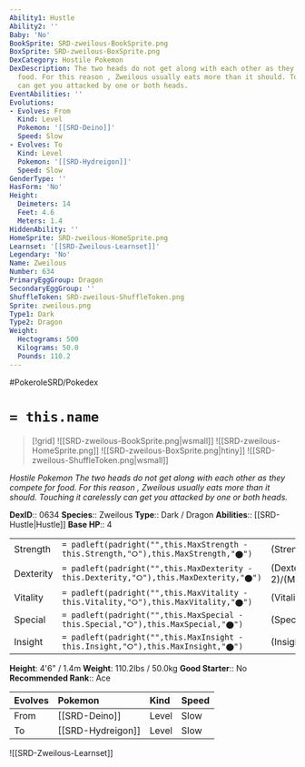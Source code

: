 ```yaml
---
Ability1: Hustle
Ability2: ''
Baby: 'No'
BookSprite: SRD-zweilous-BookSprite.png
BoxSprite: SRD-zweilous-BoxSprite.png
DexCategory: Hostile Pokemon
DexDescription: The two heads do not get along with each other as they compete for
  food. For this reason , Zweilous usually eats more than it should. Touching it carelessly
  can get you attacked by one or both heads.
EventAbilities: ''
Evolutions:
- Evolves: From
  Kind: Level
  Pokemon: '[[SRD-Deino]]'
  Speed: Slow
- Evolves: To
  Kind: Level
  Pokemon: '[[SRD-Hydreigon]]'
  Speed: Slow
GenderType: ''
HasForm: 'No'
Height:
  Deimeters: 14
  Feet: 4.6
  Meters: 1.4
HiddenAbility: ''
HomeSprite: SRD-zweilous-HomeSprite.png
Learnset: '[[SRD-Zweilous-Learnset]]'
Legendary: 'No'
Name: Zweilous
Number: 634
PrimaryEggGroup: Dragon
SecondaryEggGroup: ''
ShuffleToken: SRD-zweilous-ShuffleToken.png
Sprite: zweilous.png
Type1: Dark
Type2: Dragon
Weight:
  Hectograms: 500
  Kilograms: 50.0
  Pounds: 110.2
---
```


#PokeroleSRD/Pokedex

# `= this.name`

> [!grid]
> ![[SRD-zweilous-BookSprite.png|wsmall]]
> ![[SRD-zweilous-HomeSprite.png]]
> ![[SRD-zweilous-BoxSprite.png|htiny]]
> ![[SRD-zweilous-ShuffleToken.png|wsmall]]


*Hostile Pokemon*
*The two heads do not get along with each other as they compete for food. For this reason , Zweilous usually eats more than it should. Touching it carelessly can get you attacked by one or both heads.*

**DexID**:: 0634
**Species**:: Zweilous
**Type**:: Dark / Dragon
**Abilities**:: [[SRD-Hustle|Hustle]]
**Base HP**:: 4

|           |                                                                                        |                                          |
| --------- | -------------------------------------------------------------------------------------- | ---------------------------------------- |
| Strength  | `= padleft(padright("",this.MaxStrength - this.Strength,"⭘"),this.MaxStrength,"⬤")`    | (Strength::2)/(MaxStrength::5)   |
| Dexterity | `= padleft(padright("",this.MaxDexterity - this.Dexterity,"⭘"),this.MaxDexterity,"⬤")` | (Dexterity:: 2)/(MaxDexterity::4) |
| Vitality  | `= padleft(padright("",this.MaxVitality - this.Vitality,"⭘"),this.MaxVitality,"⬤")`    | (Vitality::2)/(MaxVitality::5)   |
| Special   | `= padleft(padright("",this.MaxSpecial - this.Special,"⭘"),this.MaxSpecial,"⬤")`       | (Special::2)/(MaxSpecial::4)     |
| Insight   | `= padleft(padright("",this.MaxInsight - this.Insight,"⭘"),this.MaxInsight,"⬤")`       | (Insight::2)/(MaxInsight::5)     |

**Height**: 4'6" / 1.4m
**Weight**: 110.2lbs / 50.0kg
**Good Starter**:: No
**Recommended Rank**:: Ace

| Evolves   | Pokemon           | Kind   | Speed   |
|:----------|:------------------|:-------|:--------|
| From      | [[SRD-Deino]]     | Level  | Slow    |
| To        | [[SRD-Hydreigon]] | Level  | Slow    |

![[SRD-Zweilous-Learnset]]